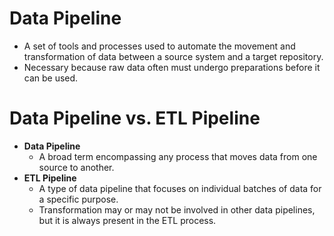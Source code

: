 # Data Pipeline
- A set of tools and processes used to automate the movement and transformation of data between a source system and a target repository.
- Necessary because raw data often must undergo preparations before it can be used.

# Data Pipeline vs. ETL Pipeline
- **Data Pipeline**
    - A broad term encompassing any process that moves data from one source to another.
- **ETL Pipeline**
    - A type of data pipeline that focuses on individual batches of data for a specific purpose.
    - Transformation may or may not be involved in other data pipelines, but it is always present in the ETL process.
